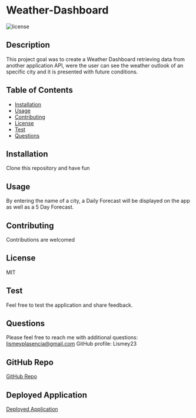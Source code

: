 # Weather-Dashboard

![license](https://img.shields.io/badge/License-MIT-green.svg "License Badge")

## Description
This project goal was to create a Weather Dashboard retrieving data from another application API, were the user can see the weather outlook of an specific city and it is presented with future conditions.

## Table of Contents
- [Installation](#Installation)
- [Usage](#Usage) 
- [Contributing](#Contributing)
- [License](#License)
- [Test](#Test)
- [Questions](#Questions)

##  Installation
Clone this repository and have fun

##  Usage
By entering the name of a city, a Daily Forecast will be displayed on the app as well as a 5 Day Forecast.

##  Contributing
Contributions are welcomed

##  License
MIT

## Test
Feel free to test the application and share feedback.

## Questions
Please feel free to reach me with additional questions: lismeyplasencia@gmail.com
GitHub profile: Lismey23

## GitHub Repo
<a href="https://github.com/Lismey23/weather-dashboard">GitHub Repo</a>

## Deployed Application
<a href="https://lismey23.github.io/weather-dashboard/">Deployed Application</a>